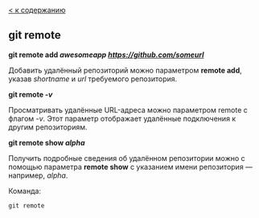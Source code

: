 [< к содержанию](./readme.md)

## git remote

**git remote add *awesomeapp https://github.com/someurl***

Добавить удалённый репозиторий можно параметром **remote add**, указав *shortname* и *url* требуемого репозитория.

**git remote *-v***

Просматривать удалённые URL-адреса можно параметром remote с флагом -*v*. Этот параметр отображает удалённые подключения к другим репозиториям.

**git remote show *alpha***

Получить подробные сведения об удалённом репозитории можно с помощью параметра **remote show** с указанием имени репозитория — например, *alpha*.

Команда:

```bash=
git remote
```